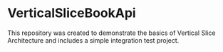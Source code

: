 # VerticalSliceBookApi
This repository was created to demonstrate the basics of Vertical Slice Architecture and includes a simple integration test project.
